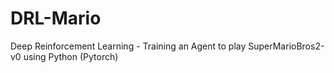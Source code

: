 # DRL-Mario
Deep Reinforcement Learning - Training an Agent to play SuperMarioBros2-v0 using Python (Pytorch)
